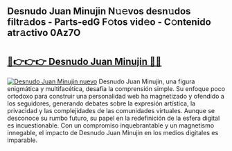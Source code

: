 ## Desnudo Juan Minujin N𝚞𝚎vos desn𝚞dos filtr𝚊dos - Parts-edG F𝚘tos vid𝚎o - C𝚘ntenido atr𝚊ctivo 0Az7O

# <h2><a href="http://mb48xs.tromn.icu/?c=Desnudo+Juan+Minujin">🔗👉👉👉 Desnudo Juan Minujin 🔗🔗</a></h2>

[![Desnudo Juan Minujin nuevo](https://i.imgur.com/pEAQMta.gif)](http://mb48xs.tromn.icu/?c=Desnudo+Juan+Minujin)
Desnudo Juan Minujin, una figura enigmática y multifacética, desafía la comprensión simple. Su enfoque poco ortodoxo para construir una personalidad web ha magnetizado y ofendido a los seguidores, generando debates sobre la expresión artística, la privacidad y las complejidades de las comunidades virtuales. Aunque se desconoce su rumbo futuro, su papel en la redefinición de la esfera digital es incuestionable. Con un compromiso inquebrantable y un magnetismo innegable, el impacto de Desnudo Juan Minujin en los medios digitales es imparable.
